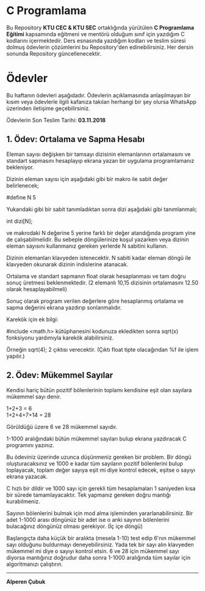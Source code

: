 # C Programlama

Bu Repository **KTU CEC & KTU SEC** ortaklığında yürütülen **C Programlama Eğitimi** kapsamında eğitmeni ve mentörü olduğum sınıf için yazdığım C kodlarını içermektedir. Ders esnasında yazdığım kodları ve teslim süresi dolmuş ödevlerin çözümlerini bu Repository'den edinebilirsiniz. Her dersin sonunda Repository güncellenecektir.

# Ödevler

Bu haftanın ödevleri aşağıdadır. Ödevlerin açıklamasında anlaşılmayan bir kısım veya ödevlerle ilgili kafanıza takılan herhangi bir şey olursa WhatsApp üzerinden iletişime geçebilirsiniz.

Ödevlerin Son Teslim Tarihi: **03.11.2018**

## 1. Ödev: Ortalama ve Sapma Hesabı  
  
Eleman sayısı değişken bir tamsayı dizisinin elemanlarının ortalamasını ve standart sapmasını hesaplayıp ekrana yazan bir uygulama programlamanız bekleniyor.  
  
Dizinin eleman sayısı için aşağıdaki gibi bir makro ile sabit değer belirlenecek;  
  
#define N 5  
  
Yukarıdaki gibi bir sabit tanımladıktan sonra dizi aşağıdaki gibi tanımlanmalı;  
  
int dizi[N];  
  
ve makrodaki N değerine 5 yerine farklı bir değer atandığında program yine de çalışabilmelidir. Bu sebeple döngülerinize koşul yazarken veya dizinin eleman sayısını kullanmanız gereken yerlerde N sabitini kullanın.  
  
Dizinin elemanları klavyeden istenecektir. N sabiti kadar eleman döngü ile klavyeden okunarak dizinin indislerine atanacak.  
  
Ortalama ve standart sapmanın float olarak hesaplanması ve tam doğru sonuç üretmesi beklenmektedir. (2 elemanlı 10,15 dizisinin ortalamasını 12.50 olarak hesaplayabilmeli)  
  
Sonuç olarak program verilen değerlere göre hesaplanmış ortalama ve sapma değerini ekrana yazdırıp sonlanmalıdır.  

Karekök için ek bilgi:

#include <math.h> kütüphanesini kodunuza ekledikten sonra sqrt(x) fonksiyonu yardımıyla karekök alabilirsiniz.  
  
Örneğin sqrt(4); 2 çıktısı verecektir. (Çıktı float tipte olacağından %f ile işlem yapılır.)

## 2. Ödev: Mükemmel Sayılar 
  
Kendisi hariç bütün pozitif bölenlerinin toplamı kendisine eşit olan sayılara mükemmel sayı denir.  
  
1+2+3 = 6  
1+2+4+7+14 = 28  
  
Görüldüğü üzere 6 ve 28 mükemmel sayıdır.  
  
1-1000 aralığındaki bütün mükemmel sayıları bulup ekrana yazdıracak C programını yazınız.  
  
Bu ödeviniz üzerinde uzunca düşünmeniz gereken bir problem. Bir döngü oluşturacaksınız ve 1000 e kadar tüm sayıların pozitif bölenlerini bulup toplayacak, toplam değer sayıya eşit mi diye kontrol edecek, eşitse o sayıyı ekrana yazacak.  
  
C hızlı bir dildir ve 1000 sayı için gerekli tüm hesaplamaları 1 saniyeden kısa bir sürede tamamlayacaktır. Tek yapmanız gereken doğru mantığı kurabilmeniz.  
  
Sayının bölenlerini bulmak için mod alma işleminden yararlanabilirsiniz. Bir adet 1-1000 arası döngünüz bir adet ise o anki sayının bölenlerini bulacağınız döngünüz olması gerekiyor. (İç içe döngü)  
  
Başlangıçta daha küçük bir aralıkta (mesela 1-10) test edip 6'nın mükemmel sayı olduğunu buldurmayı deneyebilirsiniz. Yada tek bir sayı alın klavyeden mükemmel mi diye o sayıyı kontrol etsin. 6 ve 28 için mükemmel sayı diyorsa mantığınız doğrudur daha sonra 1-1000 aralığında tüm sayılar için algoritmanızı çalıştırın.

---

**Alperen Çubuk**